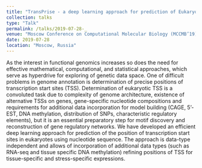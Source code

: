 ```yaml
---
title: "TransPrise - a deep learning approach for prediction of Eukaryotic transcription start sites"
collection: talks
type: "Talk"
permalink: /talks/2019-07-28-_
venue: "Moscow Conference on Computational Molecular Biology (MCCMB’19)"
date: 2019-07-28
location: "Moscow, Russia"
---
```


As the interest in functional genomics increases so does the need for effective mathematical, computational, and statistical approaches, which serve as hyperdrive for exploring of genetic data space. One of difficult problems in genome annotation is determination of precise positions of transcription start sites (TSS). Determination of eukaryotic TSS is a convoluted task due to complexity of genome architecture, existence of alternative TSSs on genes, gene-specific nucleotide compositions and requirements for additional data incorporation for model building (CAGE, 5’-EST, DNA methylation, distribution of SNPs, characteristic regulatory elements), but it is an essential preparatory step for motif discovery and reconstruction of gene regulatory networks. We have developed an efficient deep learning approach for prediction of the position of transcription start sites in eukaryotes using nucleotide sequence. The approach is data-type independent and allows of incorporation of additional data types (such as RNA-seq and tissue specific DNA methylation) refining positions of TSS for tissue-specific and stress-specific expressions.
